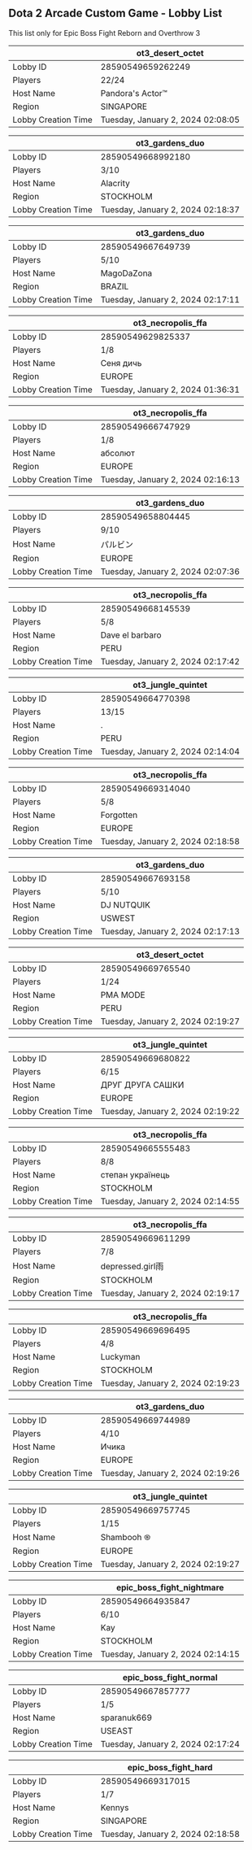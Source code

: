 ## Dota 2 Arcade Custom Game - Lobby List

This list only for Epic Boss Fight Reborn and Overthrow 3

|  | ot3_desert_octet |
| ------ | ------ |
| Lobby ID | 28590549659262249 |
| Players | 22/24 |
| Host Name | Pandora's Actor™ |
| Region | SINGAPORE |
| Lobby Creation Time | Tuesday, January 2, 2024 02:08:05 |


|  | ot3_gardens_duo |
| ------ | ------ |
| Lobby ID | 28590549668992180 |
| Players | 3/10 |
| Host Name | Alacrity |
| Region | STOCKHOLM |
| Lobby Creation Time | Tuesday, January 2, 2024 02:18:37 |


|  | ot3_gardens_duo |
| ------ | ------ |
| Lobby ID | 28590549667649739 |
| Players | 5/10 |
| Host Name | MagoDaZona |
| Region | BRAZIL |
| Lobby Creation Time | Tuesday, January 2, 2024 02:17:11 |


|  | ot3_necropolis_ffa |
| ------ | ------ |
| Lobby ID | 28590549629825337 |
| Players | 1/8 |
| Host Name | Сеня дичь |
| Region | EUROPE |
| Lobby Creation Time | Tuesday, January 2, 2024 01:36:31 |


|  | ot3_necropolis_ffa |
| ------ | ------ |
| Lobby ID | 28590549666747929 |
| Players | 1/8 |
| Host Name | абсолют |
| Region | EUROPE |
| Lobby Creation Time | Tuesday, January 2, 2024 02:16:13 |


|  | ot3_gardens_duo |
| ------ | ------ |
| Lobby ID | 28590549658804445 |
| Players | 9/10 |
| Host Name | パルビン |
| Region | EUROPE |
| Lobby Creation Time | Tuesday, January 2, 2024 02:07:36 |


|  | ot3_necropolis_ffa |
| ------ | ------ |
| Lobby ID | 28590549668145539 |
| Players | 5/8 |
| Host Name | Dave el barbaro |
| Region | PERU |
| Lobby Creation Time | Tuesday, January 2, 2024 02:17:42 |


|  | ot3_jungle_quintet |
| ------ | ------ |
| Lobby ID | 28590549664770398 |
| Players | 13/15 |
| Host Name | . |
| Region | PERU |
| Lobby Creation Time | Tuesday, January 2, 2024 02:14:04 |


|  | ot3_necropolis_ffa |
| ------ | ------ |
| Lobby ID | 28590549669314040 |
| Players | 5/8 |
| Host Name | Forgotten |
| Region | EUROPE |
| Lobby Creation Time | Tuesday, January 2, 2024 02:18:58 |


|  | ot3_gardens_duo |
| ------ | ------ |
| Lobby ID | 28590549667693158 |
| Players | 5/10 |
| Host Name | DJ NUTQUIK |
| Region | USWEST |
| Lobby Creation Time | Tuesday, January 2, 2024 02:17:13 |


|  | ot3_desert_octet |
| ------ | ------ |
| Lobby ID | 28590549669765540 |
| Players | 1/24 |
| Host Name | PMA MODE |
| Region | PERU |
| Lobby Creation Time | Tuesday, January 2, 2024 02:19:27 |


|  | ot3_jungle_quintet |
| ------ | ------ |
| Lobby ID | 28590549669680822 |
| Players | 6/15 |
| Host Name | ДРУГ ДРУГА САШКИ |
| Region | EUROPE |
| Lobby Creation Time | Tuesday, January 2, 2024 02:19:22 |


|  | ot3_necropolis_ffa |
| ------ | ------ |
| Lobby ID | 28590549665555483 |
| Players | 8/8 |
| Host Name | степан українець |
| Region | STOCKHOLM |
| Lobby Creation Time | Tuesday, January 2, 2024 02:14:55 |


|  | ot3_necropolis_ffa |
| ------ | ------ |
| Lobby ID | 28590549669611299 |
| Players | 7/8 |
| Host Name | depressed.girl雨 |
| Region | STOCKHOLM |
| Lobby Creation Time | Tuesday, January 2, 2024 02:19:17 |


|  | ot3_necropolis_ffa |
| ------ | ------ |
| Lobby ID | 28590549669696495 |
| Players | 4/8 |
| Host Name | Luckyman |
| Region | STOCKHOLM |
| Lobby Creation Time | Tuesday, January 2, 2024 02:19:23 |


|  | ot3_gardens_duo |
| ------ | ------ |
| Lobby ID | 28590549669744989 |
| Players | 4/10 |
| Host Name | Ичика |
| Region | EUROPE |
| Lobby Creation Time | Tuesday, January 2, 2024 02:19:26 |


|  | ot3_jungle_quintet |
| ------ | ------ |
| Lobby ID | 28590549669757745 |
| Players | 1/15 |
| Host Name | Shambooh ֎ |
| Region | EUROPE |
| Lobby Creation Time | Tuesday, January 2, 2024 02:19:27 |


|  | epic_boss_fight_nightmare |
| ------ | ------ |
| Lobby ID | 28590549664935847 |
| Players | 6/10 |
| Host Name | Kay |
| Region | STOCKHOLM |
| Lobby Creation Time | Tuesday, January 2, 2024 02:14:15 |


|  | epic_boss_fight_normal |
| ------ | ------ |
| Lobby ID | 28590549667857777 |
| Players | 1/5 |
| Host Name | sparanuk669 |
| Region | USEAST |
| Lobby Creation Time | Tuesday, January 2, 2024 02:17:24 |


|  | epic_boss_fight_hard |
| ------ | ------ |
| Lobby ID | 28590549669317015 |
| Players | 1/7 |
| Host Name | Kennys |
| Region | SINGAPORE |
| Lobby Creation Time | Tuesday, January 2, 2024 02:18:58 |


